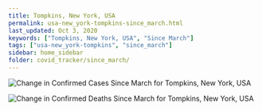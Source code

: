 ```yaml
---
title: Tompkins, New York, USA
permalink: usa-new_york-tompkins-since_march.html
last_updated: Oct 3, 2020
keywords: ["Tompkins, New York, USA", "Since March"]
tags: ["usa-new_york-tompkins", "since_march"]
sidebar: home_sidebar
folder: covid_tracker/since_march/
---
```


![Change in Confirmed Cases Since March for Tompkins, New York, USA](images/graphs/usa-new_york-tompkins-delta_confirmed-since_march_graph.png)

![Change in Confirmed Deaths Since March for Tompkins, New York, USA](images/graphs/usa-new_york-tompkins-delta_deaths-since_march_graph.png)
